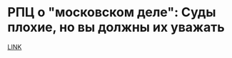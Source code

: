 # РПЦ о "московском деле": Суды плохие, но вы должны их уважать



[LINK](https://varlamov.ru/3627036.html)